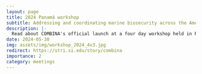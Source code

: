 ```yaml
---
layout: page
title: 2024 Panamá workshop
subtitle: Addressing and coordinating marine biosecurity across the Americas
description: |-
  Read about COMBINA's official launch at a four day workshop held in Panama City in March 2024.
date: 2024-05-30
img: assets/img/workshop_2024_4x3.jpg
redirect: https://stri.si.edu/story/combina
importance: 2
category: meetings
---
```

